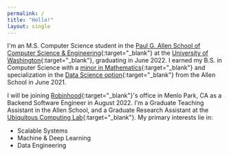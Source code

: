 ```yaml
---
permalink: /
title: "Hello!"
layout: single
---
```


I'm an M.S. Computer Science student in the [Paul G. Allen School of Computer Science & Engineering](https://cs.washington.edu){:target="_blank"} at the [University of Washington](https://washington.edu){:target="_blank"}, graduating in June 2022. I earned my B.S. in Computer Science with a [minor in Mathematics](https://math.washington.edu/math-minor){:target="_blank"} and specialization in the [Data Science option](https://cs.washington.edu/academics/ugrad/current-students/degree/data-science){:target="_blank"} from the Allen School in June 2021.

I will be joining [Robinhood](https://robinhood.com/us/en/){:target="_blank"}'s office in Menlo Park, CA as a Backend Software Engineer in August 2022. I'm a Graduate Teaching Assistant in the Allen School, and a Graduate Research Assistant at the [Ubiquitous Computing Lab](https://ubicomplab.cs.washington.edu){:target="_blank"}. My primary interests lie in:
 * <span style="color:#add8e6"><i class="fas fa-object-group"></i></span> Scalable Systems
 * <span style="color:#daa520"><i class="fas fa-brain"></i></span> Machine & Deep Learning
 * <span style="color:#32cd77"><i class="fas fa-database"></i></span> Data Engineering

